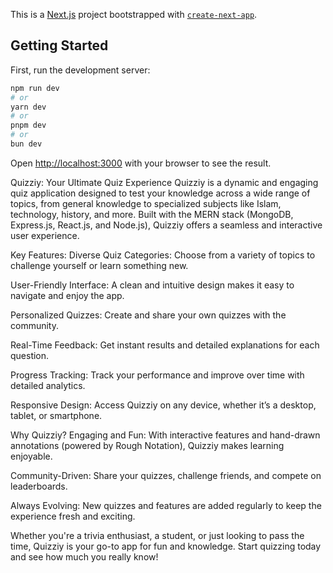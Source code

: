 This is a [Next.js](https://nextjs.org) project bootstrapped with [`create-next-app`](https://github.com/vercel/next.js/tree/canary/packages/create-next-app).

## Getting Started

First, run the development server:

```bash
npm run dev
# or
yarn dev
# or
pnpm dev
# or
bun dev
```

Open [http://localhost:3000](http://localhost:3000) with your browser to see the result.



Quizziy: Your Ultimate Quiz Experience
Quizziy is a dynamic and engaging quiz application designed to test your knowledge across a wide range of topics, from general knowledge to specialized subjects like Islam, technology, history, and more. Built with the MERN stack (MongoDB, Express.js, React.js, and Node.js), Quizziy offers a seamless and interactive user experience.

Key Features:
Diverse Quiz Categories: Choose from a variety of topics to challenge yourself or learn something new.

User-Friendly Interface: A clean and intuitive design makes it easy to navigate and enjoy the app.

Personalized Quizzes: Create and share your own quizzes with the community.

Real-Time Feedback: Get instant results and detailed explanations for each question.

Progress Tracking: Track your performance and improve over time with detailed analytics.

Responsive Design: Access Quizziy on any device, whether it’s a desktop, tablet, or smartphone.

Why Quizziy?
Engaging and Fun: With interactive features and hand-drawn annotations (powered by Rough Notation), Quizziy makes learning enjoyable.

Community-Driven: Share your quizzes, challenge friends, and compete on leaderboards.

Always Evolving: New quizzes and features are added regularly to keep the experience fresh and exciting.

Whether you're a trivia enthusiast, a student, or just looking to pass the time, Quizziy is your go-to app for fun and knowledge. Start quizzing today and see how much you really know!
